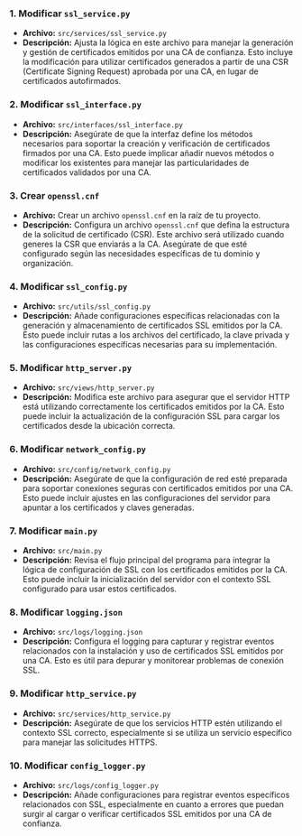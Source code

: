 ### 1. **Modificar `ssl_service.py`**
   - **Archivo:** `src/services/ssl_service.py`
   - **Descripción:** Ajusta la lógica en este archivo para manejar la generación y gestión de certificados emitidos por una CA de confianza. Esto incluye la modificación para utilizar certificados generados a partir de una CSR (Certificate Signing Request) aprobada por una CA, en lugar de certificados autofirmados.

### 2. **Modificar `ssl_interface.py`**
   - **Archivo:** `src/interfaces/ssl_interface.py`
   - **Descripción:** Asegúrate de que la interfaz define los métodos necesarios para soportar la creación y verificación de certificados firmados por una CA. Esto puede implicar añadir nuevos métodos o modificar los existentes para manejar las particularidades de certificados validados por una CA.

### 3. **Crear `openssl.cnf`**
   - **Archivo:** Crear un archivo `openssl.cnf` en la raíz de tu proyecto.
   - **Descripción:** Configura un archivo `openssl.cnf` que defina la estructura de la solicitud de certificado (CSR). Este archivo será utilizado cuando generes la CSR que enviarás a la CA. Asegúrate de que esté configurado según las necesidades específicas de tu dominio y organización.

### 4. **Modificar `ssl_config.py`**
   - **Archivo:** `src/utils/ssl_config.py`
   - **Descripción:** Añade configuraciones específicas relacionadas con la generación y almacenamiento de certificados SSL emitidos por la CA. Esto puede incluir rutas a los archivos del certificado, la clave privada y las configuraciones específicas necesarias para su implementación.

### 5. **Modificar `http_server.py`**
   - **Archivo:** `src/views/http_server.py`
   - **Descripción:** Modifica este archivo para asegurar que el servidor HTTP está utilizando correctamente los certificados emitidos por la CA. Esto puede incluir la actualización de la configuración SSL para cargar los certificados desde la ubicación correcta.

### 6. **Modificar `network_config.py`**
   - **Archivo:** `src/config/network_config.py`
   - **Descripción:** Asegúrate de que la configuración de red esté preparada para soportar conexiones seguras con certificados emitidos por una CA. Esto puede incluir ajustes en las configuraciones del servidor para apuntar a los certificados y claves generadas.

### 7. **Modificar `main.py`**
   - **Archivo:** `src/main.py`
   - **Descripción:** Revisa el flujo principal del programa para integrar la lógica de configuración de SSL con los certificados emitidos por la CA. Esto puede incluir la inicialización del servidor con el contexto SSL configurado para usar estos certificados.

### 8. **Modificar `logging.json`**
   - **Archivo:** `src/logs/logging.json`
   - **Descripción:** Configura el logging para capturar y registrar eventos relacionados con la instalación y uso de certificados SSL emitidos por una CA. Esto es útil para depurar y monitorear problemas de conexión SSL.

### 9. **Modificar `http_service.py`**
   - **Archivo:** `src/services/http_service.py`
   - **Descripción:** Asegúrate de que los servicios HTTP estén utilizando el contexto SSL correcto, especialmente si se utiliza un servicio específico para manejar las solicitudes HTTPS.

### 10. **Modificar `config_logger.py`**
   - **Archivo:** `src/logs/config_logger.py`
   - **Descripción:** Añade configuraciones para registrar eventos específicos relacionados con SSL, especialmente en cuanto a errores que puedan surgir al cargar o verificar certificados SSL emitidos por una CA de confianza.